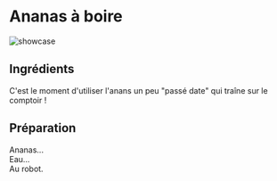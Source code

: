 # Ananas à boire

![showcase](https://3.bp.blogspot.com/-hQzCA-uJSY8/VsirQFI_YMI/AAAAAAAAsiY/BRkbVl76mjw/s400/DSC00866.JPG)

## Ingrédients

C'est le moment d'utiliser l'anans un peu "passé date" qui traîne sur le comptoir !

## Préparation

Ananas...  
Eau...  
Au robot.
